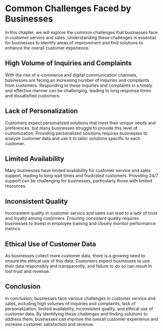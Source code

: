 Common Challenges Faced by Businesses
==========================================================================================

In this chapter, we will explore the common challenges that businesses face in customer service and sales. Understanding these challenges is essential for businesses to identify areas of improvement and find solutions to enhance the overall customer experience.

High Volume of Inquiries and Complaints
---------------------------------------

With the rise of e-commerce and digital communication channels, businesses are facing an increasing number of inquiries and complaints from customers. Responding to these inquiries and complaints in a timely and effective manner can be challenging, leading to long response times and dissatisfied customers.

Lack of Personalization
-----------------------

Customers expect personalized solutions that meet their unique needs and preferences, but many businesses struggle to provide this level of customization. Providing personalized solutions requires businesses to analyze customer data and use it to tailor solutions specific to each customer.

Limited Availability
--------------------

Many businesses have limited availability for customer service and sales support, leading to long wait times and frustrated customers. Providing 24/7 support can be challenging for businesses, particularly those with limited resources.

Inconsistent Quality
--------------------

Inconsistent quality in customer service and sales can lead to a lack of trust and loyalty among customers. Ensuring consistent quality requires businesses to invest in employee training and closely monitor performance metrics.

Ethical Use of Customer Data
----------------------------

As businesses collect more customer data, there is a growing need to ensure the ethical use of this data. Customers expect businesses to use their data responsibly and transparently, and failure to do so can result in lost trust and revenue.

Conclusion
----------

In conclusion, businesses face various challenges in customer service and sales, including high volumes of inquiries and complaints, lack of personalization, limited availability, inconsistent quality, and ethical use of customer data. By identifying these challenges and finding solutions to address them, businesses can improve the overall customer experience and increase customer satisfaction and revenue.
